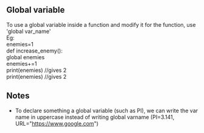 ## Global variable  
To use a global variable inside a function and modify it for the function, use 'global var_name'  
Eg:  
enemies=1  
def increase_enemy():  
    global enemies  
    enemies+=1  
    print(enemies)      //gives 2  
print(enemies)          //gives 2

## Notes  
- To declare something a global variable (such as PI), we can write the var name in uppercase instead of writing global varname (PI=3.141, URL="https://www.google.com")  


